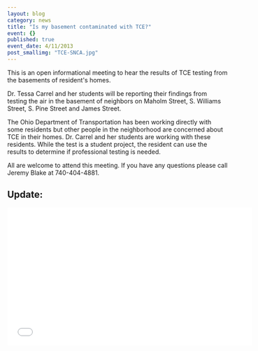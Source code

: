 ```yaml
---
layout: blog
category: news
title: "Is my basement contaminated with TCE?"
event: {}
published: true
event_date: 4/11/2013
post_smallimg: "TCE-SNCA.jpg"
---
```


This is an open informational meeting to hear the results of TCE testing from the basements of resident's homes.

Dr. Tessa Carrel and her students will be reporting their findings from testing the air in the basement of neighbors on Maholm Street, S. Williams Street, S. Pine Street and James Street.

The Ohio Department of Transportation has been working directly with some residents but other people in the neighborhood are concerned about TCE in their homes. Dr. Carrel and her students are working with these residents. While the test is a student project, the resident can use the results to determine if professional testing is needed.

All are welcome to attend this meeting. If you have any questions please call Jeremy Blake at 740-404-4881.

## Update:
<iframe width="560" height="315" src="//www.youtube.com/embed/kQ9OJVEsF2M" frameborder="0" allowfullscreen></iframe>